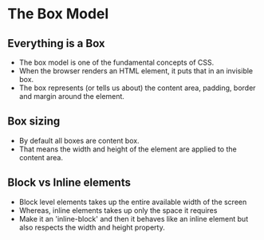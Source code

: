 # The Box Model

## Everything is a Box

- The box model is one of the fundamental concepts of CSS.
- When the browser renders an HTML element, it puts that in an invisible box.
- The box represents (or tells us about) the content area, padding, border and margin around the element.

## Box sizing

- By default all boxes are content box.
- That means the width and height of the element are applied to the content area.

## Block vs Inline elements

- Block level elements takes up the entire available width of the screen
- Whereas, inline elements takes up only the space it requires
- Make it an 'inline-block' and then it behaves like an inline element but also respects the width and height property.
